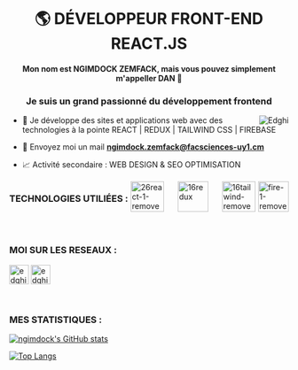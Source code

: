<h1 align="center">🌎 DÉVELOPPEUR FRONT-END REACT.JS 
<!--     <img src="https://raw.githubusercontent.com/MartinHeinz/MartinHeinz/master/wave.gif" width="30px"> -->
</h1>
<h4 align="center">Mon nom est NGIMDOCK ZEMFACK, mais vous pouvez simplement m'appeller DAN 🐻
<h3 align="center">Je suis un grand passionné du développement frontend</h3>
<p><img align="right" src="https://github.com/Adam-pw/Adam-pw/blob/main/animation_500_kxa883sd.gif" alt="Edghi" /></p>

- 🌳 Je développe des sites et applications web avec des technologies à la pointe REACT | REDUX | TAILWIND CSS | FIREBASE

- 📩 Envoyez moi un mail **ngimdock.zemfack@facsciences-uy1.cm**

- 📈 Activité secondaire : WEB DESIGN & SEO OPTIMISATION
 
<div style="display: flex; justify-content: space-between; align-items: center">
  <h3 align="left">TECHNOLOGIES UTILIÉES :</h3>
  <img src="https://i.ibb.co/jM9qhbC/26react-1-removebg-preview-1.png" alt="26react-1-removebg-preview-1" border="0" height="55" width="60">
  <img src="https://i.ibb.co/HH2PFD7/16redux.png" alt="16redux" border="0" height="55" width="55" style="margin: 0 20px;">
  <img src="https://i.ibb.co/Q9X4q5W/16tailwind-removebg-preview.png" alt="16tailwind-removebg-preview" border="0" height="55" width="60">
 <img src="https://i.ibb.co/JBcGbFv/fire-1-removebg-preview.png" alt="fire-1-removebg-preview" border="0" height="55" width="55">
</div>
<br>

<br>
<h3 align="left">MOI SUR LES RESEAUX :</h3>
<p align="left">
  <a href="https://www.linkedin.com/in/ngimdock-zemfack/" target="blank"><img align="center"
      src="https://raw.githubusercontent.com/rahuldkjain/github-profile-readme-generator/master/src/images/icons/Social/linked-in-alt.svg"
      alt="edghi" height="35" width="35" /></a>
   <a href="https://twitter.com/NZemfack" target="blank"><img align="center"
      src="https://raw.githubusercontent.com/rahuldkjain/github-profile-readme-generator/master/src/images/icons/Social/twitter.svg"
      alt="edghi" height="35" width="35" /></a>
</p>
<br>

<h3>MES STATISTIQUES :</h3>

[![ngimdock's GitHub stats](https://github-readme-stats.vercel.app/api?username=ngimdock&count_private=true&show_icons=true&theme=dark)](https://github.com/Edmond22-prog/github-readme-stats)

[![Top Langs](https://github-readme-stats.vercel.app/api/top-langs/?username=ngimdock&theme=prussian)](https://github.com/Edmond22-prog/github-readme-stats)


